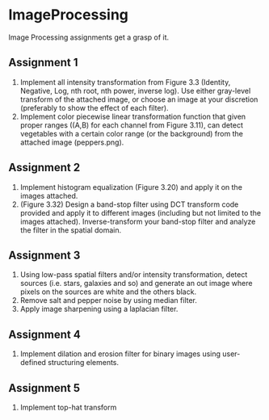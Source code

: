 # ImageProcessing
Image Processing assignments get a grasp of it.

## Assignment 1
1. Implement all intensity transformation from Figure 3.3 (Identity, Negative, Log, nth root, nth power, inverse log). Use either gray-level transform of the attached image, or choose an image at your discretion (preferably to show the effect of each filter).
2. Implement color piecewise linear transformation function that given proper ranges ((A,B) for each channel from Figure 3.11), can detect vegetables with a certain color range (or the background) from the attached image (peppers.png). 

## Assignment 2
1. Implement histogram equalization (Figure 3.20) and apply it on the images attached.
2. (Figure 3.32) Design a band-stop filter using DCT transform code provided and apply it to different images (including but not limited to the images attached). Inverse-transform your band-stop filter and analyze the filter in the spatial domain.

## Assignment 3
1. Using low-pass spatial filters and/or intensity transformation, detect sources (i.e. stars, galaxies and so) and generate an out image where pixels on the sources are white and the others black.
2. Remove salt and pepper noise by using median filter.
3. Apply image sharpening using a laplacian filter.

## Assignment 4
1. Implement dilation and erosion filter for binary images using user-defined structuring elements.

## Assignment 5
1. Implement top-hat transform 
